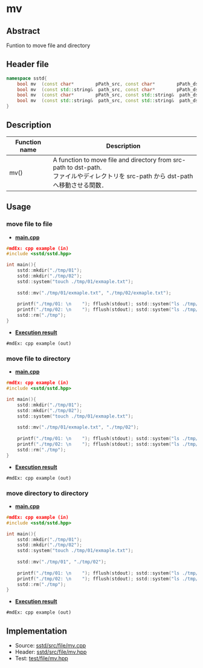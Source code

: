 # mv
## Abstract
Funtion to move file and directory

## Header file
```cpp
namespace sstd{
    bool mv  (const char*        pPath_src, const char*        pPath_dst);
    bool mv  (const std::string&  path_src, const char*        pPath_dst);
    bool mv  (const char*        pPath_src, const std::string&  path_dst);
    bool mv  (const std::string&  path_src, const std::string&  path_dst);
}
```

## Description
| Function name | Description |
| ------------- | ----------- |
| mv()  | A function to move file and directory from src-path to dst-path.<br>ファイルやディレクトリを src-path から dst-path へ移動させる関数． |

## Usage
### move file to file
- <u>**main.cpp**</u>
```cpp
#mdEx: cpp example (in)
#include <sstd/sstd.hpp>

int main(){
    sstd::mkdir("./tmp/01");
    sstd::mkdir("./tmp/02");
    sstd::system("touch ./tmp/01/exmaple.txt");
    
    sstd::mv("./tmp/01/exmaple.txt", "./tmp/02/exmaple.txt");
    
    printf("./tmp/01: \n    "); fflush(stdout); sstd::system("ls ./tmp/01"); printf("\n");
    printf("./tmp/02: \n    "); fflush(stdout); sstd::system("ls ./tmp/02");
    sstd::rm("./tmp");
}
```
- <u>**Execution result**</u>
```
#mdEx: cpp example (out)
```

### move file to directory
- <u>**main.cpp**</u>
```cpp
#mdEx: cpp example (in)
#include <sstd/sstd.hpp>

int main(){
    sstd::mkdir("./tmp/01");
    sstd::mkdir("./tmp/02");
    sstd::system("touch ./tmp/01/exmaple.txt");
    
    sstd::mv("./tmp/01/exmaple.txt", "./tmp/02");
    
    printf("./tmp/01: \n    "); fflush(stdout); sstd::system("ls ./tmp/01"); printf("\n");
    printf("./tmp/02: \n    "); fflush(stdout); sstd::system("ls ./tmp/02");
    sstd::rm("./tmp");
}
```
- <u>**Execution result**</u>
```
#mdEx: cpp example (out)
```

### move directory to directory
- <u>**main.cpp**</u>
```cpp
#mdEx: cpp example (in)
#include <sstd/sstd.hpp>

int main(){
    sstd::mkdir("./tmp/01");
    sstd::mkdir("./tmp/02");
    sstd::system("touch ./tmp/01/exmaple.txt");
    
    sstd::mv("./tmp/01", "./tmp/02");
    
    printf("./tmp/01: \n    "); fflush(stdout); sstd::system("ls ./tmp/01"); printf("\n");
    printf("./tmp/02: \n    "); fflush(stdout); sstd::system("ls ./tmp/02");
    sstd::rm("./tmp");
}
```
- <u>**Execution result**</u>
```
#mdEx: cpp example (out)
```

## Implementation
- Source: [sstd/src/file/mv.cpp](https://github.com/admiswalker/SubStandardLibrary-SSTD-/blob/master/sstd/src/file/mv.cpp)
- Header: [sstd/src/file/mv.hpp](https://github.com/admiswalker/SubStandardLibrary-SSTD-/blob/master/sstd/src/file/mv.hpp)
- Test: [test/file/mv.hpp](https://github.com/admiswalker/SubStandardLibrary-SSTD-/blob/master/test/file/mv.hpp)

